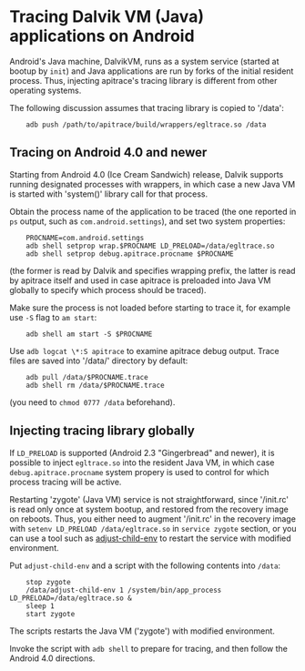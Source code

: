 Tracing Dalvik VM (Java) applications on Android
================================================

Android's Java machine, DalvikVM, runs as a system service (started at bootup
by `init`) and Java applications are run by forks of the initial resident
process.  Thus, injecting apitrace's tracing library is different from other
operating systems.

The following discussion assumes that tracing library is copied to '/data':

        adb push /path/to/apitrace/build/wrappers/egltrace.so /data

Tracing on Android 4.0 and newer
--------------------------------

Starting from Android 4.0 (Ice Cream Sandwich) release, Dalvik supports
running designated processes with wrappers, in which case a new Java VM is
started with 'system()' library call for that process.

Obtain the process name of the application to be traced (the one reported in
`ps` output, such as `com.android.settings`), and set two system properties:

        PROCNAME=com.android.settings
        adb shell setprop wrap.$PROCNAME LD_PRELOAD=/data/egltrace.so
        adb shell setprop debug.apitrace.procname $PROCNAME

(the former is read by Dalvik and specifies wrapping prefix, the latter is
read by apitrace itself and used in case apitrace is preloaded into Java VM
globally to specify which process should be traced).

Make sure the process is not loaded before starting to trace it, for example
use `-S` flag to `am start`:

        adb shell am start -S $PROCNAME

Use `adb logcat \*:S apitrace` to examine apitrace debug output.  Trace files
are saved into '/data/' directory by default:

        adb pull /data/$PROCNAME.trace
        adb shell rm /data/$PROCNAME.trace

(you need to `chmod 0777 /data` beforehand).


Injecting tracing library globally
----------------------------------

If `LD_PRELOAD` is supported (Android 2.3 "Gingerbread" and newer), it is
possible to inject `egltrace.so` into the resident Java VM, in which case
`debug.apitrace.procname` system propery is used to control for which process
tracing will be active.

Restarting 'zygote' (Java VM) service is not straightforward, since '/init.rc'
is read only once at system bootup, and restored from the recovery image on
reboots.   Thus, you either need to augment '/init.rc' in the recovery image
with `setenv LD_PRELOAD /data/egltrace.so` in `service zygote` section, or you
can use a tool such as
[adjust-child-env](https://github.com/amonakov/adjust-child-env) to restart
the service with modified environment.

Put `adjust-child-env` and a script with the following contents into `/data`:

        stop zygote
        /data/adjust-child-env 1 /system/bin/app_process LD_PRELOAD=/data/egltrace.so &
        sleep 1
        start zygote

The scripts restarts the Java VM ('zygote') with modified environment.

Invoke the script with `adb shell` to prepare for tracing, and then follow the
Android 4.0 directions.
